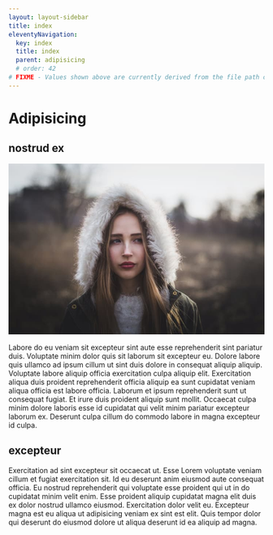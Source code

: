 ```yaml
---
layout: layout-sidebar
title: index
eleventyNavigation:
  key: index
  title: index
  parent: adipisicing
  # order: 42
# FIXME - Values shown above are currently derived from the file path only, except order which is also commented out because it is optional. Correct as desired and delete comment(s).
---
```


# Adipisicing

## nostrud ex

<img class="bordered" src="/static/images/bulksplash-dimitryzub-FscKoOCyyzc.jpg" alt="bulksplash-dimitryzub-FscKoOCyyzc.jpg" />

Labore do eu veniam sit excepteur sint aute esse reprehenderit sint pariatur duis. Voluptate minim dolor quis sit laborum sit excepteur eu. Dolore labore quis ullamco ad ipsum cillum ut sint duis dolore in consequat aliquip aliquip. Voluptate labore aliquip officia exercitation culpa aliquip elit. Exercitation aliqua duis proident reprehenderit officia aliquip ea sunt cupidatat veniam aliqua officia est labore officia. Laborum et ipsum reprehenderit sunt ut consequat fugiat. Et irure duis proident aliquip sunt mollit. Occaecat culpa minim dolore laboris esse id cupidatat qui velit minim pariatur excepteur laborum ex. Deserunt culpa cillum do commodo labore in magna excepteur id culpa.

## excepteur

Exercitation ad sint excepteur sit occaecat ut. Esse Lorem voluptate veniam cillum et fugiat exercitation sit. Id eu deserunt anim eiusmod aute consequat officia. Eu nostrud reprehenderit qui voluptate esse proident qui ut in do cupidatat minim velit enim. Esse proident aliquip cupidatat magna elit duis ex dolor nostrud ullamco eiusmod. Exercitation dolor velit eu. Excepteur magna est eu aliqua ut adipisicing veniam ex sint est elit. Quis tempor dolor qui deserunt do eiusmod dolore ut aliqua deserunt id ea aliquip ad magna.